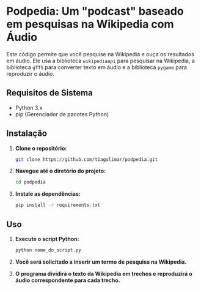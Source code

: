 # Podpedia: Um "podcast" baseado em pesquisas na Wikipedia com Áudio

Este código permite que você pesquise na Wikipedia e ouça os resultados em áudio. Ele usa a biblioteca `wikipediaapi` para pesquisar na Wikipedia, a biblioteca `gTTS` para converter texto em áudio e a biblioteca `pygame` para reproduzir o áudio.

## Requisitos de Sistema

- Python 3.x
- pip (Gerenciador de pacotes Python)

## Instalação

1. **Clone o repositório:**

    ```bash
    git clone https://github.com/tiagolimar/podpedia.git
    ```

2. **Navegue até o diretório do projeto:**

    ```bash
    cd podpedia
    ```

3. **Instale as dependências:**

    ```bash
    pip install -r requirements.txt
    ```

## Uso

1. **Execute o script Python:**

    ```bash
    python nome_do_script.py
    ```

2. **Você será solicitado a inserir um termo de pesquisa na Wikipedia.**

3. **O programa dividirá o texto da Wikipedia em trechos e reproduzirá o áudio correspondente para cada trecho.**
